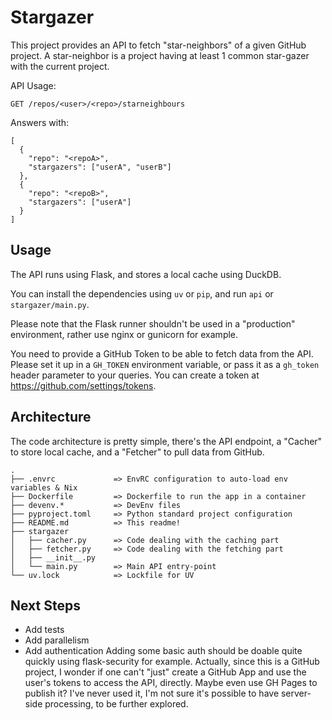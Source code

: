 Stargazer
=========

This project provides an API to fetch "star-neighbors" of a given GitHub project.
A star-neighbor is a project having at least 1 common star-gazer with the current project.

API Usage:

```
GET /repos/<user>/<repo>/starneighbours
```

Answers with:

```
[
  {
    "repo": "<repoA>",
    "stargazers": ["userA", "userB"]
  },
  {
    "repo": "<repoB>",
    "stargazers": ["userA"]
  }
]
```

Usage
-----
The API runs using Flask, and stores a local cache using DuckDB.

You can install the dependencies using `uv` or `pip`, and run `api` or `stargazer/main.py`.

Please note that the Flask runner shouldn't be used in a "production" environment, rather use nginx or gunicorn for example.

You need to provide a GitHub Token to be able to fetch data from the API.
Please set it up in a `GH_TOKEN` environment variable, or pass it as a `gh_token` header parameter to your queries.
You can create a token at https://github.com/settings/tokens.

Architecture
------------

The code architecture is pretty simple, there's the API endpoint, a "Cacher" to store local cache, and a "Fetcher" to pull data from GitHub.

```
.
├── .envrc             => EnvRC configuration to auto-load env variables & Nix
├── Dockerfile         => Dockerfile to run the app in a container
├── devenv.*           => DevEnv files
├── pyproject.toml     => Python standard project configuration
├── README.md          => This readme!
├── stargazer
│   ├── cacher.py      => Code dealing with the caching part
│   ├── fetcher.py     => Code dealing with the fetching part
│   ├── __init__.py
│   └── main.py        => Main API entry-point
└── uv.lock            => Lockfile for UV
```

Next Steps
----------
* Add tests
* Add parallelism
* Add authentication
Adding some basic auth should be doable quite quickly using flask-security for example.
Actually, since this is a GitHub project, I wonder if one can't "just" create a GitHub App and use the user's tokens to access the API, directly.
Maybe even use GH Pages to publish it? I've never used it, I'm not sure it's possible to have server-side processing, to be further explored.

